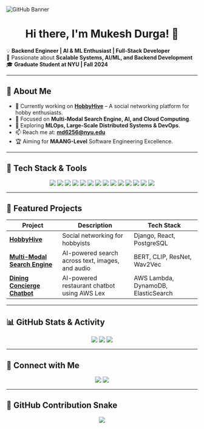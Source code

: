 <!-- GitHub Profile Header -->
![GitHub Banner](https://i.imgur.com/Bn3kv2e.png)

<h1 align="center">Hi there, I'm Mukesh Durga! 👋</h1>

💡 **Backend Engineer | AI & ML Enthusiast | Full-Stack Developer**  
🚀 Passionate about **Scalable Systems, AI/ML, and Backend Development**  
🎓 **Graduate Student at NYU | Fall 2024**  

---

## 🚀 About Me
- 🔭 Currently working on **[HobbyHive](https://github.com/mukesh-durga/HobbyHive)** – A social networking platform for hobby enthusiasts.
- 🧠 Focused on **Multi-Modal Search Engine, AI, and Cloud Computing**.
- 🌱 Exploring **MLOps, Large-Scale Distributed Systems & DevOps**.
- 📫 Reach me at: **[md6256@nyu.edu](mailto:md6256@nyu.edu)**
- 🏆 Aiming for **MAANG-Level** Software Engineering Excellence.

---

## 🚀 Tech Stack & Tools

<p align="center">
  <img src="https://img.shields.io/badge/-Python-3776AB?logo=python&logoColor=white&style=for-the-badge">
  <img src="https://img.shields.io/badge/-Django-092E20?logo=django&logoColor=white&style=for-the-badge">
  <img src="https://img.shields.io/badge/-React-61DAFB?logo=react&logoColor=white&style=for-the-badge">
  <img src="https://img.shields.io/badge/-Node.js-339933?logo=node.js&logoColor=white&style=for-the-badge">
  <img src="https://img.shields.io/badge/-PostgreSQL-336791?logo=postgresql&logoColor=white&style=for-the-badge">
  <img src="https://img.shields.io/badge/-Docker-2496ED?logo=docker&logoColor=white&style=for-the-badge">
  <img src="https://img.shields.io/badge/-AWS-FF9900?logo=amazonaws&logoColor=white&style=for-the-badge">
  <img src="https://img.shields.io/badge/-GoogleCloud-4285F4?logo=googlecloud&logoColor=white&style=for-the-badge">
  <img src="https://img.shields.io/badge/-FastAPI-009688?logo=fastapi&logoColor=white&style=for-the-badge">
  <img src="https://img.shields.io/badge/-MongoDB-47A248?logo=mongodb&logoColor=white&style=for-the-badge">
  <img src="https://img.shields.io/badge/-Kubernetes-326CE5?logo=kubernetes&logoColor=white&style=for-the-badge">
  <img src="https://img.shields.io/badge/-Redis-DC382D?logo=redis&logoColor=white&style=for-the-badge">
  <img src="https://img.shields.io/badge/-GraphQL-E10098?logo=graphql&logoColor=white&style=for-the-badge">
  <img src="https://img.shields.io/badge/-Figma-F24E1E?logo=figma&logoColor=white&style=for-the-badge">
</p>

---

## 📌 Featured Projects
| Project | Description | Tech Stack |
|---------|------------|------------|
| **[HobbyHive](https://github.com/mukesh-durga/HobbyHive)** | Social networking for hobbyists | Django, React, PostgreSQL |
| **[Multi-Modal Search Engine](https://github.com/mukesh-durga/Multi-Modal-Search)** | AI-powered search across text, images, and audio | BERT, CLIP, ResNet, Wav2Vec |
| **[Dining Concierge Chatbot](https://github.com/mukesh-durga/Dining-Chatbot)** | AI-powered restaurant chatbot using AWS Lex | AWS Lambda, DynamoDB, ElasticSearch |

---

## 📊 GitHub Stats & Activity
<p align="center">
  <img src="https://github-readme-stats.vercel.app/api?username=mukesh-durga&show_icons=true&theme=radical">
  <img src="https://github-readme-streak-stats.herokuapp.com/?user=mukesh-durga&theme=radical">
  <img src="https://github-readme-stats.vercel.app/api/top-langs/?username=mukesh-durga&layout=compact&theme=radical">
</p>

---

## 🔗 Connect with Me
<p align="center">
  <a href="https://www.linkedin.com/in/mukesh-durga"><img src="https://img.shields.io/badge/-LinkedIn-blue?style=for-the-badge&logo=linkedin"></a>
  <a href="mailto:md6256@nyu.edu"><img src="https://img.shields.io/badge/-Email-red?style=for-the-badge&logo=gmail"></a>
</p>

---
## 🐍 GitHub Contribution Snake
<p align="center">
  <img src="https://github.com/mukesh-durga/mukesh-durga/blob/output/github-contribution-grid-snake.svg">
</p>
